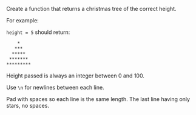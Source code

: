Create a function that returns a christmas tree of the correct height.

For example:

`height = 5` should return:

```
    *    
   ***   
  *****  
 ******* 
*********
```

Height passed is always an integer between 0 and 100.

Use `\n` for newlines between each line.

Pad with spaces so each line is the same length. The last line having only stars, no spaces.
